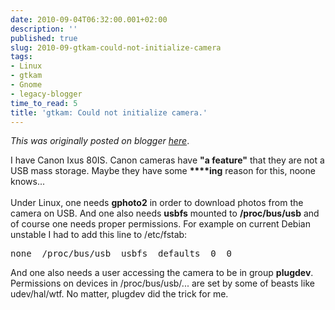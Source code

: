 ```yaml
---
date: 2010-09-04T06:32:00.001+02:00
description: ''
published: true
slug: 2010-09-gtkam-could-not-initialize-camera
tags:
- Linux
- gtkam
- Gnome
- legacy-blogger
time_to_read: 5
title: 'gtkam: Could not initialize camera.'
---
```


*This was originally posted on blogger [here](https://snarkybrill.blogspot.com/2010/09/gtkam-could-not-initialize-camera.html)*.

I have Canon Ixus 80IS. Canon cameras have&nbsp;<strong>"a feature"</strong> that they are not a USB mass storage. Maybe they have some <strong>****ing</strong> reason for this, noone knows...<br />
<br />
Under Linux, one needs <strong>gphoto2</strong> in order to download photos from the camera on USB. And one also needs <strong>usbfs</strong> mounted to <strong>/proc/bus/usb</strong> and of course one needs proper permissions. For example on current Debian unstable I had to add this line to /etc/fstab:<br />
<pre>﻿﻿﻿﻿none  /proc/bus/usb  usbfs  defaults  0  0</pre>And one also needs a user accessing the camera to be in group <strong>plugdev</strong>. Permissions on devices in /proc/bus/usb/... are set by some of beasts like udev/hal/wtf. No matter, plugdev did the trick for me.